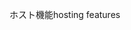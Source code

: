 <span data-ttu-id="1ddd3-101">ホスト機能</span><span class="sxs-lookup"><span data-stu-id="1ddd3-101">hosting features</span></span>